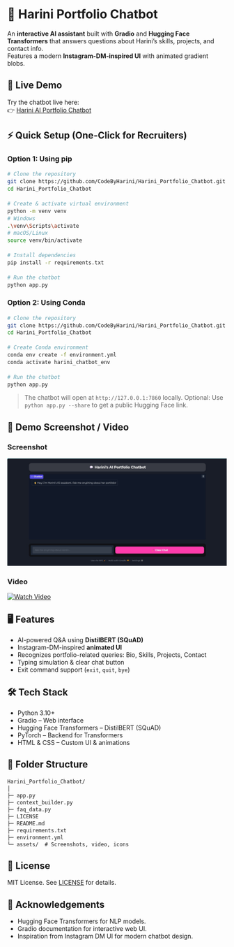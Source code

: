 # 💬 Harini Portfolio Chatbot

An **interactive AI assistant** built with **Gradio** and **Hugging Face Transformers** that answers questions about Harini’s skills, projects, and contact info.  
Features a modern **Instagram-DM-inspired UI** with animated gradient blobs.

## 🚀 Live Demo

Try the chatbot live here:  
👉 [Harini AI Portfolio Chatbot](https://huggingface.co/spaces/CodeByHarini/harini-portfolio-chatbot)

## ⚡ Quick Setup (One-Click for Recruiters)

### **Option 1: Using pip**
```bash
# Clone the repository
git clone https://github.com/CodeByHarini/Harini_Portfolio_Chatbot.git
cd Harini_Portfolio_Chatbot

# Create & activate virtual environment
python -m venv venv
# Windows
.\venv\Scripts\activate
# macOS/Linux
source venv/bin/activate

# Install dependencies
pip install -r requirements.txt

# Run the chatbot
python app.py
````

### **Option 2: Using Conda**

```bash
# Clone the repository
git clone https://github.com/CodeByHarini/Harini_Portfolio_Chatbot.git
cd Harini_Portfolio_Chatbot

# Create Conda environment
conda env create -f environment.yml
conda activate harini_chatbot_env

# Run the chatbot
python app.py
```

> The chatbot will open at `http://127.0.0.1:7860` locally.
> Optional: Use `python app.py --share` to get a public Hugging Face link.



## 📸 Demo Screenshot / Video

### Screenshot

![Chatbot Screenshot](https://github.com/CodeByHarini/Harini-Portfolio-chatbot/blob/main/Sample%20Output.jpg)

### Video

[![Watch Video](assets/chatbot_demo_thumbnail.png)](https://github.com/CodeByHarini/Harini-Portfolio-chatbot/blob/main/Demo%20Video.mp4)


## 🖥 Features

* AI-powered Q\&A using **DistilBERT (SQuAD)**
* Instagram-DM-inspired **animated UI**
* Recognizes portfolio-related queries: Bio, Skills, Projects, Contact
* Typing simulation & clear chat button
* Exit command support (`exit`, `quit`, `bye`)



## 🛠 Tech Stack

* Python 3.10+
* Gradio – Web interface
* Hugging Face Transformers – DistilBERT (SQuAD)
* PyTorch – Backend for Transformers
* HTML & CSS – Custom UI & animations



## 📂 Folder Structure

```
Harini_Portfolio_Chatbot/
│
├─ app.py
├─ context_builder.py
├─ faq_data.py
├─ LICENSE
├─ README.md
├─ requirements.txt
├─ environment.yml
└─ assets/  # Screenshots, video, icons
```



## 📜 License

MIT License. See [LICENSE](LICENSE) for details.


## 🙏 Acknowledgements

* Hugging Face Transformers for NLP models.
* Gradio documentation for interactive web UI.
* Inspiration from Instagram DM UI for modern chatbot design.
